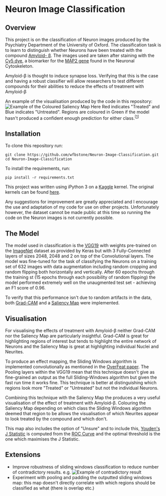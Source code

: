# Neuron Image Classification

## Overview

This project is on the classification of Neuron images produced by the Psychiatry Department of the University of Oxford. The classification task is to learn to distinguish whether Neurons have been treated with the compound [Amyloid- &beta;](https://en.wikipedia.org/wiki/Amyloid_beta "Wikipedia article"). The images used are taken after staining with the [Cy5 dye](https://en.wikipedia.org/wiki/Cyanine "Wikipedia article"), a biomarker for the [MAP2 gene](https://en.wikipedia.org/wiki/Microtubule-associated_protein_2 "Wikipedia article") found in the Neuronal Cytoskeleton. 

Amyloid-&beta; is thought to induce synapse loss. Verifying that this is the case and having a robust classifier will allow researchers to test different compounds for their abilities to reduce the effects of treatment with Amyloid-&beta;

An example of the visualisation produced by the code in this repository:
![Example of the Coloured Saliency Map](https://github.com/wfbstone/Neuron-Image-Classification/blob/master/PNG/Coloured%20Saliency%20Map.png)
Here Red indicates "Treated" and Blue indicates "Untreated". Regions are coloured in Green if the model hasn't produced a confident enough prediction for either class.<sup>[[1](#thresholds)]</sup>

## Installation

To clone this repository run:

```
git clone https://github.com/wfbstone/Neuron-Image-Classification.git
cd Neuron-Image-Classification
```

To install the requirements, run:
```
pip install -r requirements.txt
```
This project was written using iPython 3 on a [Kaggle](https://www.kaggle.com/) kernel. The original kernels can be found [here](https://www.kaggle.com/willstone98/kernels "My kernels on Kaggle").

Any suggestions for improvement are greatly appreciated and I encourage the use and adaptation of my code for use on other projects.
Unfortunately however, the dataset cannot be made public at this time so running the code on the Neuron images is not currently possible.

## The Model

The model used in classification is the [VGG19](https://arxiv.org/pdf/1409.1556.pdf "Paper on arxiv") with weights pre-trained on the [ImageNet](http://www.image-net.org/) dataset as provided by Keras but with 3 Fully-Connected layers of sizes 2048, 2048 and 2 on top of the Convolutional layers. The model was fine-tuned for the task of classifying the Neurons on a training set of 632 images with data augmentation including random cropping and random flipping both horizontally and vertically. After 60 epochs through the training st (15 epochs through each possibility of random flipping) the model performed extremely well on the unaugmented test set - achieving an F1 score of 0.96.

To verify that this performance isn't due to random artifacts in the data, both [Grad-CAM](https://arxiv.org/abs/1610.02391 "Paper on arxiv") and a [Saliency Map](https://arxiv.org/abs/1312.6034 "Paper on arxiv") were implemented.

## Visualisation

For visualising the effects of treatment with Amyloid-&beta; neither Grad-CAM nor the Saliency Map are particularly insightful. Grad-CAM is great for highlighting regions of interest but tends to highlight the entire network of Neurons and the Saliency Map is great at highlighting individual Nuclei and Neurites. 

To produce an effect mapping, the Sliding Windows algorithm is implemented convolutionally as mentioned in the [OverFeat paper](https://arxiv.org/abs/1312.6229 "Paper on arxiv"). The Pooling layers within the VGG19 mean that this technique doesn't give as fine-grained an output as the full Sliding-Windows algorithm but given the fast run time it works fine. This technique is better at distinguishing which regions look more "Treated" or "Untreated" but not the individual Neurons. 

Combining this technique with the Saliency Map the produces a very useful visualisation of the effect of treatment with Amyloid-&beta;. Colouring the Saliency Map depending on which class the Sliding Windows algorithm deemed that region to be allows the visualisation of which Neurites appear to look treated by the compound and which don't. 

<a name="thresholds">This map also includes the option of "Unsure" and to include this, [Youden's J Statistic](https://en.wikipedia.org/wiki/Youden%27s_J_statistic "Wikipedia article") is computed from the [ROC Curve](https://en.wikipedia.org/wiki/Receiver_operating_characteristic "Wikipedia article") and the optimal threshold is the one which maximises the J Statistic.</a>

## Extensions

* Improve robustness of sliding windows classification to reduce number of contradictory results. e.g.
![Example of contradictory result](https://github.com/wfbstone/Neuron-Image-Classification/blob/master/PNG/Coloured%20Saliency%20Map%20-%20Contradictory.png)
* Experiment with pooling and padding the outputted sliding windows map: this map doesn't directly correlate with which regions should be classified as what (there is overlap etc.)
